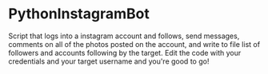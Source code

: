 # PythonInstagramBot

Script that logs into a instagram account and follows, send messages, comments on all of the photos posted on the account, and write to file list of followers and accounts following by the target. Edit the code with your credentials and your target username and you're good to go!
